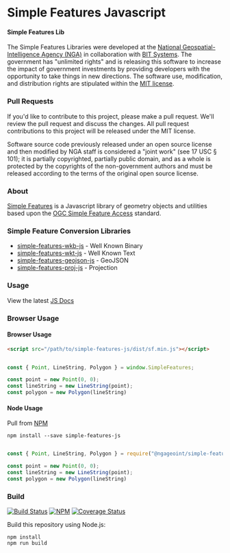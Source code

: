 # Simple Features Javascript

#### Simple Features Lib ####

The Simple Features Libraries were developed at the [National Geospatial-Intelligence Agency (NGA)](http://www.nga.mil/) in collaboration with [BIT Systems](https://www.caci.com/bit-systems/). The government has "unlimited rights" and is releasing this software to increase the impact of government investments by providing developers with the opportunity to take things in new directions. The software use, modification, and distribution rights are stipulated within the [MIT license](http://choosealicense.com/licenses/mit/).

### Pull Requests ###
If you'd like to contribute to this project, please make a pull request. We'll review the pull request and discuss the changes. All pull request contributions to this project will be released under the MIT license.

Software source code previously released under an open source license and then modified by NGA staff is considered a "joint work" (see 17 USC § 101); it is partially copyrighted, partially public domain, and as a whole is protected by the copyrights of the non-government authors and must be released according to the terms of the original open source license.

### About ###

[Simple Features](http://ngageoint.github.io/simple-features-js/) is a Javascript library of geometry objects and utilities based upon the [OGC Simple Feature Access](http://www.opengeospatial.org/standards/sfa) standard.

### Simple Feature Conversion Libraries ###

* [simple-features-wkb-js](https://github.com/ngageoint/simple-features-wkb-js) - Well Known Binary
* [simple-features-wkt-js](https://github.com/ngageoint/simple-features-wkt-js) - Well Known Text
* [simple-features-geojson-js](https://github.com/ngageoint/simple-features-geojson-js) - GeoJSON
* [simple-features-proj-js](https://github.com/ngageoint/simple-features-proj-js) - Projection

### Usage ###

View the latest [JS Docs](http://ngageoint.github.io/simple-features-js/docs/api/)

### Browser Usage ###

#### Browser Usage ####
```html
<script src="/path/to/simple-features-js/dist/sf.min.js"></script>
```
```javascript

const { Point, LineString, Polygon } = window.SimpleFeatures;

const point = new Point(0, 0);
const lineString = new LineString(point);
const polygon = new Polygon(lineString)

```

#### Node Usage ####
Pull from [NPM](https://www.npmjs.com/package/@ngageoint/simple-features-js)

```install
npm install --save simple-features-js
```
```javascript

const { Point, LineString, Polygon } = require("@ngageoint/simple-features-js");

const point = new Point(0, 0);
const lineString = new LineString(point);
const polygon = new Polygon(lineString)

```

### Build ###

[![Build Status](https://travis-ci.org/ngageoint/simple-features-js.svg?branch=main)](https://travis-ci.org/ngageoint/simple-features-js)
[![NPM](https://img.shields.io/npm/v/@ngageoint/simple-features-js.svg)](https://www.npmjs.com/package/@ngageoint/simple-features-js)
[![Coverage Status](https://coveralls.io/repos/github/ngageoint/simple-features-js/badge.svg)](https://coveralls.io/github/ngageoint/simple-features-js)

Build this repository using Node.js:
   
    npm install
    npm run build
